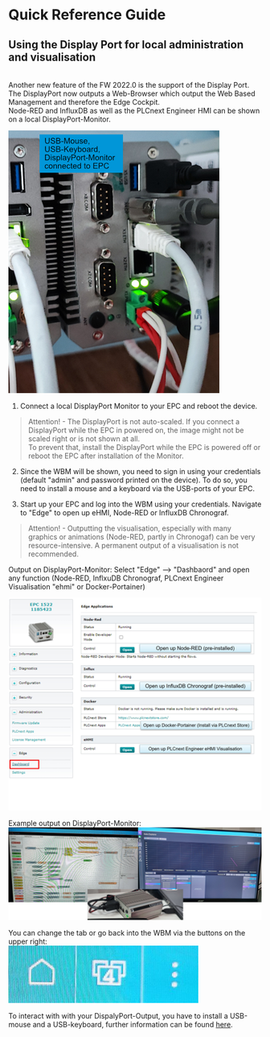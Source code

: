 # Quick Reference Guide<br>

## Using the Display Port for local administration and visualisation
<br>
Another new feature of the FW 2022.0 is the support of the Display Port. <br>
The DisplayPort now outputs a Web-Browser which output the Web Based Management and therefore the Edge Cockpit. <br>
Node-RED and InfluxDB as well as the PLCnext Engineer HMI can be shown on a local DisplayPort-Monitor.

![EPC_DP](../images/EPC_DP.jpg)

1. Connect a local DisplayPort Monitor to your EPC and reboot the device. 
>Attention! - The DisplayPort is not auto-scaled. If you connect a DisplayPort while the EPC in powered on, the image might not be scaled right or is not shown at all. <br>
To prevent that, install the DisplayPort while the EPC is powered off or reboot the EPC after installation of the Monitor.

2. Since the WBM will be shown, you need to sign in using your credentials (default "admin" and password printed on the device).
To do so, you need to install a mouse and a keyboard via the USB-ports of your EPC.

3. Start up your EPC and log into the WBM using your credentials. 
Navigate to "Edge" to open up eHMI, Node-RED or InfluxDB Chronograf.

>Attention! - Outputting the visualisation, especially with many graphics or animations (Node-RED, partly in Chronogaf) can be very resource-intensive. A permanent output of a visualisation is not recommended. 


Output on DisplayPort-Monitor:
Select "Edge" --> "Dashbaord" and open any function (Node-RED, InflxuDB Chronograf, PLCnext Engineer Visualisation "ehmi" or Docker-Portainer)

![EPC_DP2](../images/DP_Dashboard.JPG)

Example output on DisplayPort-Monitor:
![EPC_DP4](../images/EPC_DP4.png)

You can change the tab or go back into the WBM via the buttons on the upper right: <br>
![EPC_DP3](../images/EPC_DP3.jpg)

To interact with with your DispalyPort-Output, you have to install a USB-mouse and a USB-keyboard, further information can be found [here](5_USB.md).